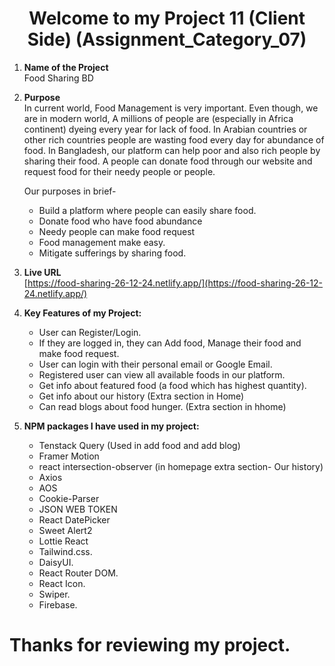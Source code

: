 
<div align="center">

# Welcome to my Project 11 (Client Side) (Assignment_Category_07) 

</div>

1. **Name of the Project** <br>
   Food Sharing BD

2. **Purpose** <br>
   In current world, Food Management is very important. Even though, we are in modern world, A millions of people are (especially in Africa continent) dyeing every year for lack of food. In Arabian countries or other rich countries people are wasting food every day for abundance of food. In Bangladesh, our platform can help poor and also rich people by sharing their food. A people can donate food through our website and request food for their needy people or people. 

   Our purposes in brief- 
   - Build a platform where people can easily share food.
   - Donate food who have food abundance 
   - Needy people can make food request
   - Food management make easy.
   - Mitigate sufferings by sharing food.

3. **Live URL** <br>
   [https://food-sharing-26-12-24.netlify.app/](https://food-sharing-26-12-24.netlify.app/)


4. **Key Features of my Project:**
   - User can Register/Login.
   - If they are logged in, they can Add food, Manage their food and make food request.
   - User can login with their personal email or Google Email.
   - Registered user can view all available foods in our platform.
   - Get info about featured food (a food which has highest quantity).
   - Get info about our history (Extra section in Home)
   - Can read blogs about food hunger. (Extra section in hhome)


5. **NPM packages I have used in my project:**
   - Tenstack Query (Used in add food and add blog)
   - Framer Motion
   - react intersection-observer (in homepage extra section- Our history)
   - Axios
   - AOS
   - Cookie-Parser
   - JSON WEB TOKEN
   - React DatePicker
   - Sweet Alert2
   - Lottie React
   - Tailwind.css.
   - DaisyUI.
   - React Router DOM.
   - React Icon.
   - Swiper.
   - Firebase.

# Thanks for reviewing my project.